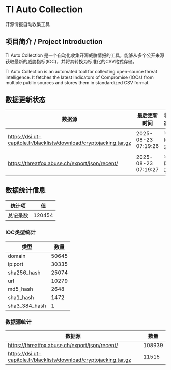 # TI Auto Collection

 开源情报自动收集工具

## 项目简介 / Project Introduction

TI Auto Collection 是一个自动化收集开源威胁情报的工具，能够从多个公开来源获取最新的威胁指标(IOC)，并将其转换为标准化的CSV格式存储。

TI Auto Collection is an automated tool for collecting open-source threat intelligence. It fetches the latest Indicators of Compromise (IOCs) from multiple public sources and stores them in standardized CSV format.

## 数据更新状态

| 数据源 | 最后更新时间 | 状态 |
|--------|------------|------|
| https://dsi.ut-capitole.fr/blacklists/download/cryptojacking.tar.gz | 2025-08-23 07:19:26 | ✅ 成功 |
| https://threatfox.abuse.ch/export/json/recent/ | 2025-08-23 07:19:27 | ✅ 成功 |




















































































































































## 数据统计信息

| 统计项 | 值 |
|--------|----|
| 总记录数 | 120454 |

### IOC类型统计

| 类型 | 数量 |
|------|------|
| domain | 50645 |
| ip:port | 30335 |
| sha256_hash | 25074 |
| url | 10279 |
| md5_hash | 2648 |
| sha1_hash | 1472 |
| sha3_384_hash | 1 |

### 数据源统计

| 数据源 | 数量 |
|--------|------|
| https://threatfox.abuse.ch/export/json/recent/ | 108939 |
| https://dsi.ut-capitole.fr/blacklists/download/cryptojacking.tar.gz | 11515 |
